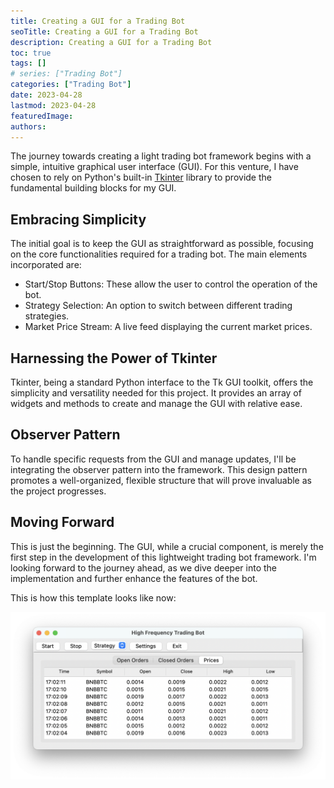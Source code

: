 ```yaml
---
title: Creating a GUI for a Trading Bot
seoTitle: Creating a GUI for a Trading Bot
description: Creating a GUI for a Trading Bot
toc: true
tags: []
# series: ["Trading Bot"]
categories: ["Trading Bot"]
date: 2023-04-28
lastmod: 2023-04-28
featuredImage:
authors:
---
```


The journey towards creating a light trading bot framework begins with a simple, intuitive graphical user interface (GUI). For this venture, I have chosen to rely on Python's built-in [Tkinter](https://docs.python.org/3/library/tkinter.html) library to provide the fundamental building blocks for my GUI.

## Embracing Simplicity
The initial goal is to keep the GUI as straightforward as possible, focusing on the core functionalities required for a trading bot. The main elements incorporated are:

- Start/Stop Buttons: These allow the user to control the operation of the bot.
- Strategy Selection: An option to switch between different trading strategies.
- Market Price Stream: A live feed displaying the current market prices.

## Harnessing the Power of Tkinter

Tkinter, being a standard Python interface to the Tk GUI toolkit, offers the simplicity and versatility needed for this project. It provides an array of widgets and methods to create and manage the GUI with relative ease.

## Observer Pattern

To handle specific requests from the GUI and manage updates, I'll be integrating the observer pattern into the framework. This design pattern promotes a well-organized, flexible structure that will prove invaluable as the project progresses.

## Moving Forward

This is just the beginning. The GUI, while a crucial component, is merely the first step in the development of this lightweight trading bot framework. I'm looking forward to the journey ahead, as we dive deeper into the implementation and further enhance the features of the bot.

This is how this template looks like now:

![gui tkinter trading bot template](./assets/bot_gui.png)
